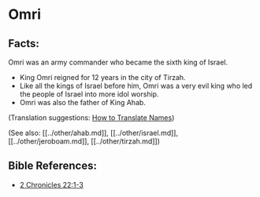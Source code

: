 # Omri #

## Facts: ##

Omri was an army commander who became the sixth king of Israel.

* King Omri reigned for 12 years in the city of Tirzah. 
* Like all the kings of Israel before him, Omri was a very evil king who led the people of Israel into more idol worship.
* Omri was also the father of King Ahab.

(Translation suggestions: [How to Translate Names](en/ta-vol1/translate/man/translate-names))

(See also: [[../other/ahab.md]], [[../other/israel.md]], [[../other/jeroboam.md]], [[../other/tirzah.md]])

## Bible References: ##

* [2 Chronicles 22:1-3](en/tn/2ch/help/22/01)